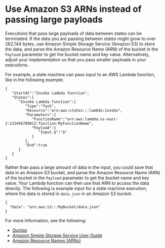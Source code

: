 # Use Amazon S3 ARNs instead of passing large payloads<a name="avoid-exec-failures"></a>

Executions that pass large payloads of data between states can be terminated\. If the data you are passing between states might grow to over 262,144 bytes, use Amazon Simple Storage Service \(Amazon S3\) to store the data, and parse the Amazon Resource Name \(ARN\) of the bucket in the `Payload` parameter to get the bucket name and key value\. Alternatively, adjust your implementation so that you pass smaller payloads in your executions\.

For example, a state machine can pass input to an AWS Lambda function, like in the following example\.

```
{  
   "StartAt":"Invoke Lambda function",
   "States":{  
      "Invoke Lambda function":{  
         "Type":"Task",
         "Resource":"arn:aws:states:::lambda:invoke",
         "Parameters":{  
            "FunctionName":"arn:aws:lambda:us-east-2:123456789012:function:MyFunctionName",
            "Payload":{  
               "Input.$":"$"
            }
         },
         "End":true
      }
   }
}
```

Rather than pass a large amount of data in the input, you could save that data in an Amazon S3 bucket, and parse the Amazon Resource Name \(ARN\) of the bucket in the `Payload` parameter to get the bucket name and key value\. Your Lambda function can then use that ARN to access the data directly\. The following is example input for a state machine execution, where the data is stored in `data.json` in an Amazon S3 bucket\.

```
{
  "Data": "arn:aws:s3:::MyBucket/data.json"
}
```

For more information, see the following:
+ [Quotas](limits-overview.md)
+ [Amazon Simple Storage Service User Guide](https://docs.aws.amazon.com/AmazonS3/latest/dev/)
+ [Amazon Resource Names \(ARNs\)](https://docs.aws.amazon.com/general/latest/gr/aws-arns-and-namespaces.html)